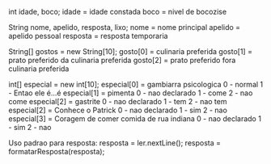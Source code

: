 int idade, boco;
idade = idade constada
boco = nivel de bocozise 

String nome, apelido, resposta, lixo;
nome = nome principal
apelido = apelido pessoal
resposta = resposta temporaria

String[] gostos = new String[10];
gosto[0] = culinaria preferida
gosto[1] = prato preferido da culinaria preferida
gosto[2] = prato preferido fora culinaria preferida

int[] especial = new int[10];
especial[0] = gambiarra psicologica
    0 - normal
    1 - Entao ele é...é
especial[1] = pimenta
    0 - nao declarado
    1 - come
    2 - nao come
especial[2] = gastrite
    0 - nao declarado
    1 - tem
    2 - nao tem 
especial[2] = Conhece o Patrick
    0 - nao declarado
    1 - sim
    2 - nao  
especial[3] = Coragem de comer comida de rua indiana
    0 - nao declarado
    1 - sim
    2 - nao  


Uso padrao para resposta:
        resposta = ler.nextLine();
        resposta = formatarResposta(resposta);
